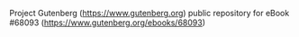 Project Gutenberg (https://www.gutenberg.org) public repository for
eBook #68093 (https://www.gutenberg.org/ebooks/68093)

